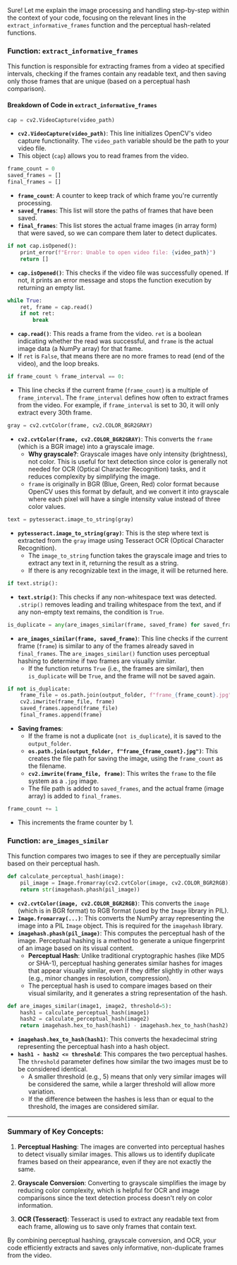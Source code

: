 Sure! Let me explain the image processing and handling step-by-step within the context of your code, focusing on the relevant lines in the `extract_informative_frames` function and the perceptual hash-related functions.

### Function: `extract_informative_frames`

This function is responsible for extracting frames from a video at specified intervals, checking if the frames contain any readable text, and then saving only those frames that are unique (based on a perceptual hash comparison).

#### Breakdown of Code in `extract_informative_frames`

```python
cap = cv2.VideoCapture(video_path)
```
- **`cv2.VideoCapture(video_path)`**: This line initializes OpenCV's video capture functionality. The `video_path` variable should be the path to your video file.
- This object (`cap`) allows you to read frames from the video.

```python
frame_count = 0
saved_frames = []
final_frames = []
```
- **`frame_count`**: A counter to keep track of which frame you're currently processing.
- **`saved_frames`**: This list will store the paths of frames that have been saved.
- **`final_frames`**: This list stores the actual frame images (in array form) that were saved, so we can compare them later to detect duplicates.

```python
if not cap.isOpened():
    print_error(f"Error: Unable to open video file: {video_path}")
    return []
```
- **`cap.isOpened()`**: This checks if the video file was successfully opened. If not, it prints an error message and stops the function execution by returning an empty list.

```python
while True:
    ret, frame = cap.read()
    if not ret:
        break
```
- **`cap.read()`**: This reads a frame from the video. `ret` is a boolean indicating whether the read was successful, and `frame` is the actual image data (a NumPy array) for that frame.
- If `ret` is `False`, that means there are no more frames to read (end of the video), and the loop breaks.

```python
if frame_count % frame_interval == 0:
```
- This line checks if the current frame (`frame_count`) is a multiple of `frame_interval`. The `frame_interval` defines how often to extract frames from the video. For example, if `frame_interval` is set to 30, it will only extract every 30th frame.

```python
gray = cv2.cvtColor(frame, cv2.COLOR_BGR2GRAY)
```
- **`cv2.cvtColor(frame, cv2.COLOR_BGR2GRAY)`**: This converts the `frame` (which is a BGR image) into a grayscale image.
    - **Why grayscale?**: Grayscale images have only intensity (brightness), not color. This is useful for text detection since color is generally not needed for OCR (Optical Character Recognition) tasks, and it reduces complexity by simplifying the image.
    - `frame` is originally in BGR (Blue, Green, Red) color format because OpenCV uses this format by default, and we convert it into grayscale where each pixel will have a single intensity value instead of three color values.

```python
text = pytesseract.image_to_string(gray)
```
- **`pytesseract.image_to_string(gray)`**: This is the step where text is extracted from the `gray` image using Tesseract OCR (Optical Character Recognition).
    - The `image_to_string` function takes the grayscale image and tries to extract any text in it, returning the result as a string.
    - If there is any recognizable text in the image, it will be returned here.

```python
if text.strip():
```
- **`text.strip()`**: This checks if any non-whitespace text was detected. `.strip()` removes leading and trailing whitespace from the text, and if any non-empty text remains, the condition is `True`.

```python
is_duplicate = any(are_images_similar(frame, saved_frame) for saved_frame in final_frames)
```
- **`are_images_similar(frame, saved_frame)`**: This line checks if the current frame (`frame`) is similar to any of the frames already saved in `final_frames`. The `are_images_similar()` function uses perceptual hashing to determine if two frames are visually similar.
    - If the function returns `True` (i.e., the frames are similar), then `is_duplicate` will be `True`, and the frame will not be saved again.

```python
if not is_duplicate:
    frame_file = os.path.join(output_folder, f"frame_{frame_count}.jpg")
    cv2.imwrite(frame_file, frame)
    saved_frames.append(frame_file)
    final_frames.append(frame)
```
- **Saving frames**:
    - If the frame is not a duplicate (`not is_duplicate`), it is saved to the `output_folder`.
    - **`os.path.join(output_folder, f"frame_{frame_count}.jpg")`**: This creates the file path for saving the image, using the `frame_count` as the filename.
    - **`cv2.imwrite(frame_file, frame)`**: This writes the `frame` to the file system as a `.jpg` image.
    - The file path is added to `saved_frames`, and the actual frame (image array) is added to `final_frames`.

```python
frame_count += 1
```
- This increments the frame counter by 1.

### Function: `are_images_similar`

This function compares two images to see if they are perceptually similar based on their perceptual hash.

```python
def calculate_perceptual_hash(image):
    pil_image = Image.fromarray(cv2.cvtColor(image, cv2.COLOR_BGR2RGB))
    return str(imagehash.phash(pil_image))
```
- **`cv2.cvtColor(image, cv2.COLOR_BGR2RGB)`**: This converts the `image` (which is in BGR format) to RGB format (used by the `Image` library in PIL).
- **`Image.fromarray(...)`**: This converts the NumPy array representing the image into a PIL `Image` object. This is required for the `imagehash` library.
- **`imagehash.phash(pil_image)`**: This computes the perceptual hash of the image. Perceptual hashing is a method to generate a unique fingerprint of an image based on its visual content.
    - **Perceptual Hash**: Unlike traditional cryptographic hashes (like MD5 or SHA-1), perceptual hashing generates similar hashes for images that appear visually similar, even if they differ slightly in other ways (e.g., minor changes in resolution, compression).
    - The perceptual hash is used to compare images based on their visual similarity, and it generates a string representation of the hash.

```python
def are_images_similar(image1, image2, threshold=5):
    hash1 = calculate_perceptual_hash(image1)
    hash2 = calculate_perceptual_hash(image2)
    return imagehash.hex_to_hash(hash1) - imagehash.hex_to_hash(hash2) <= threshold
```
- **`imagehash.hex_to_hash(hash1)`**: This converts the hexadecimal string representing the perceptual hash into a hash object.
- **`hash1 - hash2 <= threshold`**: This compares the two perceptual hashes. The `threshold` parameter defines how similar the two images must be to be considered identical.
    - A smaller threshold (e.g., 5) means that only very similar images will be considered the same, while a larger threshold will allow more variation.
    - If the difference between the hashes is less than or equal to the threshold, the images are considered similar.

---

### Summary of Key Concepts:

1. **Perceptual Hashing**: The images are converted into perceptual hashes to detect visually similar images. This allows us to identify duplicate frames based on their appearance, even if they are not exactly the same.
  
2. **Grayscale Conversion**: Converting to grayscale simplifies the image by reducing color complexity, which is helpful for OCR and image comparisons since the text detection process doesn't rely on color information.

3. **OCR (Tesseract)**: Tesseract is used to extract any readable text from each frame, allowing us to save only frames that contain text.

By combining perceptual hashing, grayscale conversion, and OCR, your code efficiently extracts and saves only informative, non-duplicate frames from the video.